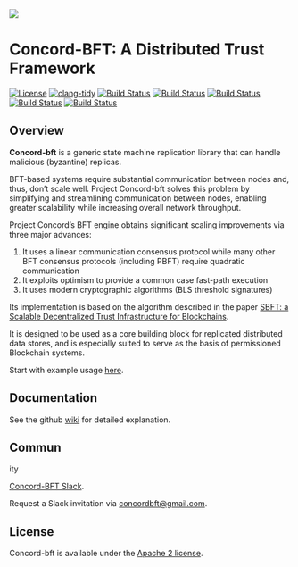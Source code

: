 <img src="logoConcord.png"/>

# Concord-BFT: A Distributed Trust Framework

[![License](https://img.shields.io/badge/License-Apache%202.0-blue.svg)](https://opensource.org/licenses/Apache-2.0)
[![clang-tidy](https://github.com/vmware/concord-bft/workflows/clang-tidy/badge.svg)](https://github.com/vmware/concord-bft/actions?query=workflow%3Aclang-tidy)
[![Build Status](https://github.com/vmware/concord-bft/workflows/Release%20build%20(gcc)/badge.svg)](https://github.com/vmware/concord-bft/actions?query=workflow%3A"Release+build+%28gcc%29")
[![Build Status](https://github.com/vmware/concord-bft/workflows/Debug%20build%20(gcc)/badge.svg)](https://github.com/vmware/concord-bft/actions?query=workflow%3A"Debug+build+%28gcc%29")
[![Build Status](https://github.com/vmware/concord-bft/workflows/Release%20build%20(clang)/badge.svg)](https://github.com/vmware/concord-bft/actions?query=workflow%3A"Release+build+%28clang%29")
[![Build Status](https://github.com/vmware/concord-bft/workflows/Debug%20build%20(clang)/badge.svg)](https://github.com/vmware/concord-bft/actions?query=workflow%3A"Debug+build+%28clang%29")
[![Build Status](https://github.com/vmware/concord-bft/workflows/Restart%20recovery%20suite/badge.svg)](https://github.com/vmware/concord-bft/actions?query=workflow%3A"Restart+recovery+suite")

<!-- ![Concored-bft Logo](TBD) -->

<!-- <img src="TODO.jpg" width="200" height="200" /> -->

## Overview

**Concord-bft** is a generic state machine replication library that can handle malicious (byzantine) replicas.

BFT-based systems require substantial communication between nodes and, thus, don’t scale well. Project Concord-bft solves this problem by simplifying and streamlining communication between nodes, enabling greater scalability while increasing overall network throughput.

Project Concord’s BFT engine obtains significant scaling improvements via three major advances:

1. It uses a linear communication consensus protocol while many other BFT consensus protocols (including PBFT) require quadratic communication
2. It exploits optimism to provide a common case fast-path execution
3. It uses modern cryptographic algorithms (BLS threshold signatures)

Its implementation is based on the algorithm described in the paper [SBFT: a Scalable Decentralized Trust Infrastructure for
Blockchains](https://arxiv.org/pdf/1804.01626.pdf).

It is designed to be used as a core building block for replicated distributed data stores, and is especially suited to serve as the basis of permissioned Blockchain systems.

Start with example usage [here](https://github.com/vmware/concord-bft/tree/master/examples).

## Documentation

See the github [wiki](https://github.com/vmware/concord-bft/wiki) for detailed explanation.

## Commun
ity

[Concord-BFT Slack](https://concordbft.slack.com/).

Request a Slack invitation via <concordbft@gmail.com>.

## License

Concord-bft is available under the [Apache 2 license](LICENSE).
